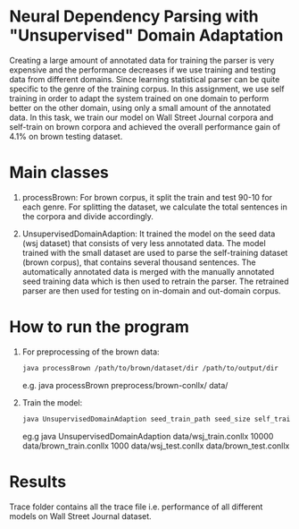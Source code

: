 # Neural Dependency Parsing with "Unsupervised" Domain Adaptation
Creating a large amount of annotated data for training the parser is very expensive and the performance decreases if we use training and testing data from different domains. Since learning statistical parser can be quite specific to the genre of the training corpus. In this assignment, we use self training in order to adapt the system trained on one domain to perform better on the other domain, using only a small amount of the annotated data. In this task, we train our model on Wall Street Journal corpora and self-train on brown corpora and achieved the overall performance gain of 4.1\% on brown testing dataset. 

# Main classes
1) processBrown: For brown corpus, it split the train and test 90-10 for each genre. For splitting the dataset, we calculate the total sentences in the corpora and divide accordingly.


2) UnsupervisedDomainAdaption: It trained the model on the seed data (wsj dataset) that consists of very less annotated data. The model trained with the small dataset are used to parse the self-training dataset (brown corpus), that contains several thousand sentences. The automatically annotated data is merged with the manually annotated seed training data which is then used to retrain the parser. The retrained parser are then used for testing on in-domain and out-domain corpus.

# How to run the program

1. For preprocessing of the brown data:
	
	```bash
	java processBrown /path/to/brown/dataset/dir /path/to/output/dir
	```
	
	e.g.
	java processBrown preprocess/brown-conllx/ data/
	
2. Train the model:
	
	```bash
	java UnsupervisedDomainAdaption seed_train_path seed_size self_training_path self_training_size seed_test_path self_training_test_path output_dir/filename
	```

	eg.g
	java UnsupervisedDomainAdaption data/wsj_train.conllx  10000 data/brown_train.conllx 1000 data/wsj_test.conllx data/brown_test.conllx 

# Results
Trace folder contains all the trace file i.e. performance of all different models on Wall Street Journal dataset.